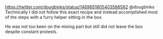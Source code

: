 https://twitter.com/dougbinks/status/1469651805403586562 @dougbinks Technically I did not follow this exact recipe and instead accomplished most of the steps with a furry helper sitting in the box.

He was not too keen on the mixing part but still did not leave the box despite constant protests.